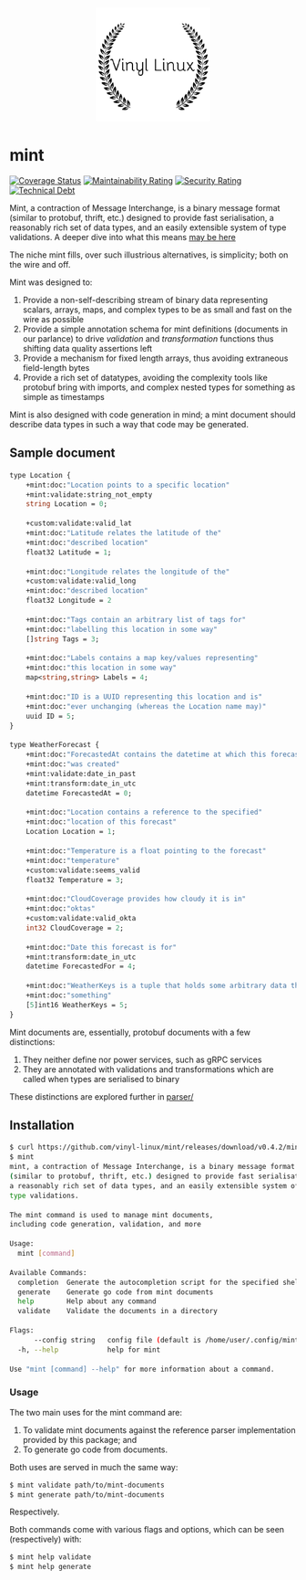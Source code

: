 <p align="center">
  <img src="docs/logo.png" />
</p>

# mint

[![Coverage Status](https://coveralls.io/repos/github/vinyl-linux/mint/badge.svg?branch=main)](https://coveralls.io/github/vinyl-linux/mint?branch=main)
[![Maintainability Rating](https://sonarcloud.io/api/project_badges/measure?project=vinyl-linux_mint&metric=sqale_rating)](https://sonarcloud.io/dashboard?id=vinyl-linux_mint)
[![Security Rating](https://sonarcloud.io/api/project_badges/measure?project=vinyl-linux_mint&metric=security_rating)](https://sonarcloud.io/dashboard?id=vinyl-linux_mint)
[![Technical Debt](https://sonarcloud.io/api/project_badges/measure?project=vinyl-linux_mint&metric=sqale_index)](https://sonarcloud.io/dashboard?id=vinyl-linux_mint)

Mint, a contraction of Message Interchange, is a binary message format (similar to protobuf, thrift, etc.) designed to provide fast serialisation, a reasonably rich set of data types, and an easily extensible system of type validations. A deeper dive into what this means [may be here](docs/scheme.md)

The niche mint fills, over such illustrious alternatives, is simplicity; both on the wire and off.

Mint was designed to:

1. Provide a non-self-describing stream of binary data representing scalars, arrays, maps, and complex types to be as small and fast on the wire as possible
2. Provide a simple annotation schema for mint definitions (documents in our parlance) to drive _validation_ and _transformation_ functions thus shifting data quality assertions left
3. Provide a mechanism for fixed length arrays, thus avoiding extraneous field-length bytes
4. Provide a rich set of datatypes, avoiding the complexity tools like protobuf bring with imports, and complex nested types for something as simple as timestamps

Mint is also designed with code generation in mind; a mint document should describe data types in such a way that code may be generated.

## Sample document

```protobuf
type Location {
    +mint:doc:"Location points to a specific location"
    +mint:validate:string_not_empty
    string Location = 0;

    +custom:validate:valid_lat
    +mint:doc:"Latitude relates the latitude of the"
    +mint:doc:"described location"
    float32 Latitude = 1;

    +mint:doc:"Longitude relates the longitude of the"
    +custom:validate:valid_long
    +mint:doc:"described location"
    float32 Longitude = 2

    +mint:doc:"Tags contain an arbitrary list of tags for"
    +mint:doc:"labelling this location in some way"
    []string Tags = 3;

    +mint:doc:"Labels contains a map key/values representing"
    +mint:doc:"this location in some way"
    map<string,string> Labels = 4;

    +mint:doc:"ID is a UUID representing this location and is"
    +mint:doc:"ever unchanging (whereas the Location name may)"
    uuid ID = 5;
}

type WeatherForecast {
    +mint:doc:"ForecastedAt contains the datetime at which this forecast"
    +mint:doc:"was created"
    +mint:validate:date_in_past
    +mint:transform:date_in_utc
    datetime ForecastedAt = 0;

    +mint:doc:"Location contains a reference to the specified"
    +mint:doc:"location of this forecast"
    Location Location = 1;

    +mint:doc:"Temperature is a float pointing to the forecast"
    +mint:doc:"temperature"
    +custom:validate:seems_valid
    float32 Temperature = 3;

    +mint:doc:"CloudCoverage provides how cloudy it is in"
    +mint:doc:"oktas"
    +custom:validate:valid_okta
    int32 CloudCoverage = 2;

    +mint:doc:"Date this forecast is for"
    +mint:transform:date_in_utc
    datetime ForecastedFor = 4;

    +mint:doc:"WeatherKeys is a tuple that holds some arbitrary data that means..."
    +mint:doc:"something"
    [5]int16 WeatherKeys = 5;
}
```

Mint documents are, essentially, protobuf documents with a few distinctions:

1. They neither define nor power services, such as gRPC services
2. They are annotated with validations and transformations which are called when types are serialised to binary

These distinctions are explored further in [parser/](parser/)

## Installation

```bash
$ curl https://github.com/vinyl-linux/mint/releases/download/v0.4.2/mint -o /usr/local/bin/mint
$ mint
mint, a contraction of Message Interchange, is a binary message format
(similar to protobuf, thrift, etc.) designed to provide fast serialisation,
a reasonably rich set of data types, and an easily extensible system of
type validations.

The mint command is used to manage mint documents,
including code generation, validation, and more

Usage:
  mint [command]

Available Commands:
  completion  Generate the autocompletion script for the specified shell
  generate    Generate go code from mint documents
  help        Help about any command
  validate    Validate the documents in a directory

Flags:
      --config string   config file (default is /home/user/.config/mint/mint.yaml)
  -h, --help            help for mint

Use "mint [command] --help" for more information about a command.
```

### Usage

The two main uses for the mint command are:

1. To validate mint documents against the reference parser implementation provided by this package; and
2. To generate go code from documents.

Both uses are served in much the same way:

```bash
$ mint validate path/to/mint-documents
$ mint generate path/to/mint-documents
```

Respectively.

Both commands come with various flags and options, which can be seen (respectively) with:

```bash
$ mint help validate
$ mint help generate
```
